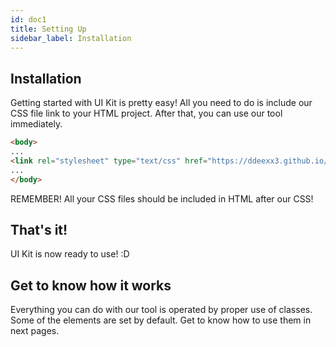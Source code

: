 ```yaml
---
id: doc1
title: Setting Up
sidebar_label: Installation
---
```


## Installation

Getting started with UI Kit is pretty easy! All you need to do is include our CSS file link to your HTML project. 
After that, you can use our tool immediately.

```html
<body>
...
<link rel="stylesheet" type="text/css" href="https://ddeexx3.github.io/UI_Kit/ui_kit.css">
...
</body>
```

REMEMBER! All your CSS files should be included in HTML after our CSS!

## That's it!

UI Kit is now ready to use! :D

## Get to know how it works

Everything you can do with our tool is operated by proper use of classes. Some of the elements are set by default. Get to know how to use them in next pages.

